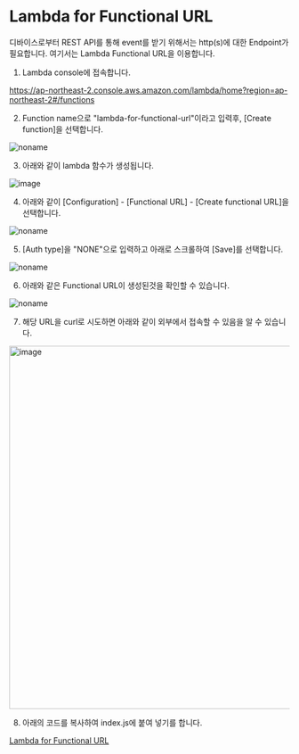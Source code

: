 # Lambda for Functional URL

디바이스로부터 REST API를 통해 event를 받기 위해서는 http(s)에 대한 Endpoint가 필요합니다. 여기서는 Lambda Functional URL을 이용합니다.


1) Lambda console에 접속합니다. 

https://ap-northeast-2.console.aws.amazon.com/lambda/home?region=ap-northeast-2#/functions

2) Function name으로 "lambda-for-functional-url"이라고 입력후, [Create function]을 선택합니다. 

![noname](https://user-images.githubusercontent.com/52392004/165217604-999c675c-a4e6-47e8-970b-06c22e48b93d.png)

3) 아래와 같이 lambda 함수가 생성됩니다.

![image](https://user-images.githubusercontent.com/52392004/165217726-f80c5625-bd6c-4814-a311-d47d48605114.png)

4) 아래와 같이 [Configuration] - [Functional URL] - [Create functional URL]을 선택합니다.

![noname](https://user-images.githubusercontent.com/52392004/165218030-00c79be7-c863-4c1d-b282-10a0b5f23ba8.png)

5) [Auth type]을 "NONE"으로 입력하고 아래로 스크롤하여 [Save]를 선택합니다.

![noname](https://user-images.githubusercontent.com/52392004/165218237-c78d26b7-1ce3-4bd4-ac63-b7ca8b71a37a.png)

6) 아래와 같은 Functional URL이 생성된것을 확인할 수 있습니다. 

![noname](https://user-images.githubusercontent.com/52392004/165218603-55d9c145-676e-4c40-a9f5-f46bb8a6d34f.png)

7) 해당 URL을 curl로 시도하면 아래와 같이 외부에서 접속할 수 있음을 알 수 있습니다. 

<img width="651" alt="image" src="https://user-images.githubusercontent.com/52392004/165218817-12df2433-5619-4c3c-b954-769674458305.png">

8) 아래의 코드를 복사하여 index.js에 붙여 넣기를 합니다. 

[Lambda for Functional URL](https://github.com/kyopark2014/simple-data-aquisition-unit/blob/main/queue/lambda-for-functional-url/index.js)
